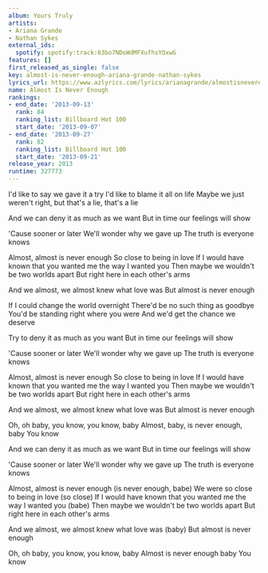 ```yaml
---
album: Yours Truly
artists:
- Ariana Grande
- Nathan Sykes
external_ids:
  spotify: spotify:track:63bo7NDoWdMFXufhsYOxwG
features: []
first_released_as_single: false
key: almost-is-never-enough-ariana-grande-nathan-sykes
lyrics_url: https://www.azlyrics.com/lyrics/arianagrande/almostisneverenough.html
name: Almost Is Never Enough
rankings:
- end_date: '2013-09-13'
  rank: 84
  ranking_list: Billboard Hot 100
  start_date: '2013-09-07'
- end_date: '2013-09-27'
  rank: 82
  ranking_list: Billboard Hot 100
  start_date: '2013-09-21'
release_year: 2013
runtime: 327773
---
```

I'd like to say we gave it a try
I'd like to blame it all on life
Maybe we just weren't right, but that's a lie, that's a lie

And we can deny it as much as we want
But in time our feelings will show

'Cause sooner or later
We'll wonder why we gave up
The truth is everyone knows

Almost, almost is never enough
So close to being in love
If I would have known that you wanted me the way I wanted you
Then maybe we wouldn't be two worlds apart
But right here in each other's arms

And we almost, we almost knew what love was
But almost is never enough

If I could change the world overnight
There'd be no such thing as goodbye
You'd be standing right where you were
And we'd get the chance we deserve

Try to deny it as much as you want
But in time our feelings will show

'Cause sooner or later
We'll wonder why we gave up
The truth is everyone knows

Almost, almost is never enough
So close to being in love
If I would have known that you wanted me the way I wanted you
Then maybe we wouldn't be two worlds apart
But right here in each other's arms

And we almost, we almost knew what love was
But almost is never enough

Oh, oh baby, you know, you know, baby
Almost, baby, is never enough, baby
You know

And we can deny it as much as we want
But in time our feelings will show

'Cause sooner or later
We'll wonder why we gave up
The truth is everyone knows

Almost, almost is never enough (is never enough, babe)
We were so close to being in love (so close)
If I would have known that you wanted me the way I wanted you (babe)
Then maybe we wouldn't be two worlds apart
But right here in each other's arms

And we almost, we almost knew what love was (baby)
But almost is never enough

Oh, oh baby, you know, you know, baby
Almost is never enough baby
You know
